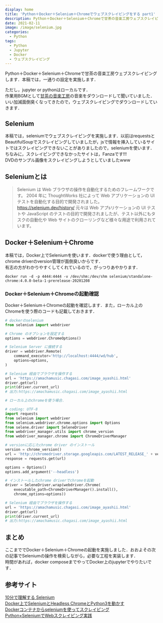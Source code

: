 ```yaml
---
display: home
title: 'Python＋Docker＋Selenium＋Chromeでウェブスクレイピングをする part1'
description: Python＋Docker＋Selenium＋Chromeで甘茶の音楽工房ウェブスクレイピングします．本稿では，一通りの設定を実施します．
date: 2021-02-11
image: /image/selenium.jpg
categories: 
  - Python
tags:
  - Python
  - Jupyter
  - Docker
  - ウェブスクレイピング
---
```

Python＋Docker＋Selenium＋Chromeで甘茶の音楽工房ウェブスクレイピングします．本稿では，一通りの設定を実施します．<br>
<!-- more -->

ただし，jupyter or pythonはローカルです．<br>
作業用BGMとして[甘茶の音楽工房](https://amachamusic.chagasi.com/image_kurai.htm)の音楽をダウンロードして聞いていました．いい加減面倒臭くなってきたので，ウェブスクレイピングでダウンロードしていきます．

## Selenium
本稿では，seleniumでウェブスクレイピングを実施します．以前はrequestsとBeautifulSoupでスクレイピングしていましたが，jsで情報を挿入しているサイトではスクレイピングできないことがありましたので，seleniumを使います．<br>
ちなみに，スクレイピングできなかったサイトは，Fanzaです!!!<br>
DVDのサンプル画像をスクレイピングしようとしていましたwww

## Seleniumとは
> Selenium は Web ブラウザの操作を自動化するためのフレームワークです。
2004 年に ThoughtWorks 社によって Web アプリケーションの UI テストを自動化する目的で開発されました。
https://selenium.dev/history/
元々は Web アプsリケーションの UI テストや JavaScript のテストの目的で開発されましたが、テスト以外にもタスクの自動化や Web サイトのクローリングなど様々な用途で利用されています。

## Docker＋Selenium＋Chrome
本稿では，Docker上でSeleniumを使います．dockerで使う理由として，chrome driverのversion管理が面倒臭いからです．<br>
有志の方がわかりやすくしてくれているので，がっつりあやかります．
```init
docker run -d -p 4444:4444 -v /dev/shm:/dev/shm selenium/standalone-chrome:4.0.0-beta-1-prerelease-20201208
```

### Docker＋Selenium＋Chromeの起動確認
Docker＋Selenium＋Chromeの起動を確認します．また，ローカル上のChromeを使う際のコードも記載しておきます．

```python
# dockerのselenium
from selenium import webdriver

# Chrome のオプションを設定する
options = webdriver.ChromeOptions()

# Selenium Server に接続する
driver = webdriver.Remote(
    command_executor='http://localhost:4444/wd/hub',
    options=options,
)

# Selenium 経由でブラウザを操作する
url = 'https://amachamusic.chagasi.com/image_ayashii.html'
driver.get(url)
print(driver.current_url)
# 出力:https://amachamusic.chagasi.com/image_ayashii.html
```

```python
# ローカル上のchromeを使う場合．

# coding: UTF-8
import requests
from selenium import webdriver
from selenium.webdriver.chrome.options import Options
from selene.driver import SeleneDriver
from webdriver_manager.utils import chrome_version
from webdriver_manager.chrome import ChromeDriverManager

# versionに応じたchrome driver のインストール
version = chrome_version()
url = 'http://chromedriver.storage.googleapis.com/LATEST_RELEASE_' + version
response = requests.get(url)

options = Options()
options.add_argument('--headless')

# インストールしたchrome driverでchromeを起動
driver = SeleneDriver.wrap(webdriver.Chrome(
    executable_path=ChromeDriverManager().install(), 
    chrome_options=options))

# Selenium 経由でブラウザを操作する
url = 'https://amachamusic.chagasi.com/image_ayashii.html'
driver.get(url)
print(driver.current_url)
# 出力:https://amachamusic.chagasi.com/image_ayashii.html
```

## まとめ
ここまででDocker＋Selenium＋Chromeの起動を実施しました．おおよその次の記事でSeleniumの操作を検索しながら，必要な工程を実装します．<br>
時間があれば，docker composeまでやってDocker上のjupyterでやりたいです．



## 参考サイト
[10分で理解する Selenium](https://qiita.com/Chanmoro/items/9a3c86bb465c1cce738a)<br>
[Docker上でSeleniumとHeadless ChromeとPython3を動かす](https://qiita.com/sikkim/items/447b72e6ec45849058cd)<br>
[Dockerコンテナからseleniumを使ってスクレイピング](https://qiita.com/kei0919/items/f6f696169c92c936374c)<br>
[Python×SeleniumでWebスクレイピング実践](https://qiita.com/maroKanatani/items/e52984f37cc5474ccd98)<br>